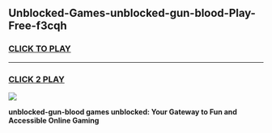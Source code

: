 
## Unblocked-Games-unblocked-gun-blood-Play-Free-f3cqh
<h3>
<a href="https://premium76.site?title=unblocked-gun-blood&ref=23A">CLICK TO PLAY</a></h3>
<hr>

<h3>
<a href="https://premium76.site?title=unblocked-gun-blood&ref=23A">CLICK 2 PLAY</a>
  
</h3>

<a href="https://premium76.site?title=unblocked-gun-blood&ref=23A"><img src="https://clearcache.store/games.png"></a>


**unblocked-gun-blood games unblocked: Your Gateway to Fun and Accessible Online Gaming**
